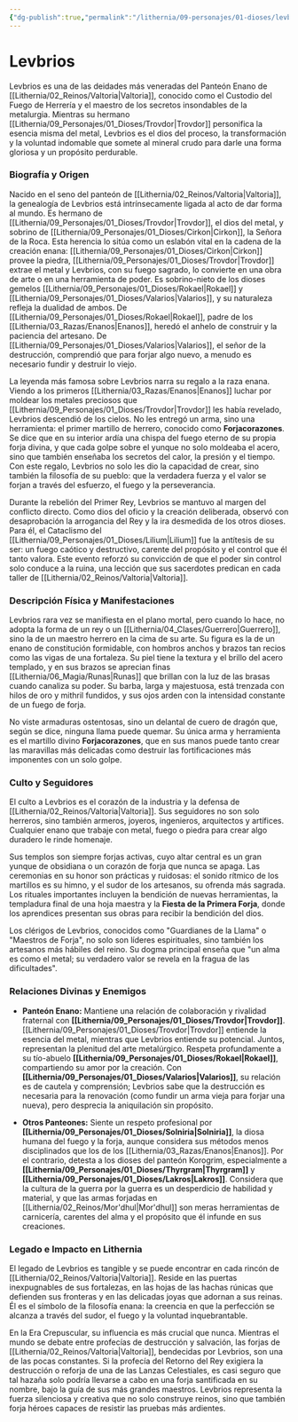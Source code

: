 ```yaml
---
{"dg-publish":true,"permalink":"/lithernia/09-personajes/01-dioses/levbrios/","tags":["dios","enano","valtoriano","forja","metalurgia","panteon_enano"]}
---
```


# Levbrios

Levbrios es una de las deidades más veneradas del Panteón Enano de [[Lithernia/02_Reinos/Valtoria\|Valtoria]], conocido como el Custodio del Fuego de Herrería y el maestro de los secretos insondables de la metalurgia. Mientras su hermano [[Lithernia/09_Personajes/01_Dioses/Trovdor\|Trovdor]] personifica la esencia misma del metal, Levbrios es el dios del proceso, la transformación y la voluntad indomable que somete al mineral crudo para darle una forma gloriosa y un propósito perdurable.

### Biografía y Origen

Nacido en el seno del panteón de [[Lithernia/02_Reinos/Valtoria\|Valtoria]], la genealogía de Levbrios está intrínsecamente ligada al acto de dar forma al mundo. Es hermano de [[Lithernia/09_Personajes/01_Dioses/Trovdor\|Trovdor]], el dios del metal, y sobrino de [[Lithernia/09_Personajes/01_Dioses/Cirkon\|Cirkon]], la Señora de la Roca. Esta herencia lo sitúa como un eslabón vital en la cadena de la creación enana: [[Lithernia/09_Personajes/01_Dioses/Cirkon\|Cirkon]] provee la piedra, [[Lithernia/09_Personajes/01_Dioses/Trovdor\|Trovdor]] extrae el metal y Levbrios, con su fuego sagrado, lo convierte en una obra de arte o en una herramienta de poder. Es sobrino-nieto de los dioses gemelos [[Lithernia/09_Personajes/01_Dioses/Rokael\|Rokael]] y [[Lithernia/09_Personajes/01_Dioses/Valarios\|Valarios]], y su naturaleza refleja la dualidad de ambos. De [[Lithernia/09_Personajes/01_Dioses/Rokael\|Rokael]], padre de los [[Lithernia/03_Razas/Enanos\|Enanos]], heredó el anhelo de construir y la paciencia del artesano. De [[Lithernia/09_Personajes/01_Dioses/Valarios\|Valarios]], el señor de la destrucción, comprendió que para forjar algo nuevo, a menudo es necesario fundir y destruir lo viejo.

La leyenda más famosa sobre Levbrios narra su regalo a la raza enana. Viendo a los primeros [[Lithernia/03_Razas/Enanos\|Enanos]] luchar por moldear los metales preciosos que [[Lithernia/09_Personajes/01_Dioses/Trovdor\|Trovdor]] les había revelado, Levbrios descendió de los cielos. No les entregó un arma, sino una herramienta: el primer martillo de herrero, conocido como **Forjacorazones**. Se dice que en su interior ardía una chispa del fuego eterno de su propia forja divina, y que cada golpe sobre el yunque no solo moldeaba el acero, sino que también enseñaba los secretos del calor, la presión y el tiempo. Con este regalo, Levbrios no solo les dio la capacidad de crear, sino también la filosofía de su pueblo: que la verdadera fuerza y el valor se forjan a través del esfuerzo, el fuego y la perseverancia.

Durante la rebelión del Primer Rey, Levbrios se mantuvo al margen del conflicto directo. Como dios del oficio y la creación deliberada, observó con desaprobación la arrogancia del Rey y la ira desmedida de los otros dioses. Para él, el Cataclismo del [[Lithernia/09_Personajes/01_Dioses/Lilium\|Lilium]] fue la antítesis de su ser: un fuego caótico y destructivo, carente del propósito y el control que él tanto valora. Este evento reforzó su convicción de que el poder sin control solo conduce a la ruina, una lección que sus sacerdotes predican en cada taller de [[Lithernia/02_Reinos/Valtoria\|Valtoria]].

### Descripción Física y Manifestaciones

Levbrios rara vez se manifiesta en el plano mortal, pero cuando lo hace, no adopta la forma de un rey o un [[Lithernia/04_Clases/Guerrero\|Guerrero]], sino la de un maestro herrero en la cima de su arte. Su figura es la de un enano de constitución formidable, con hombros anchos y brazos tan recios como las vigas de una fortaleza. Su piel tiene la textura y el brillo del acero templado, y en sus brazos se aprecian finas [[Lithernia/06_Magia/Runas\|Runas]] que brillan con la luz de las brasas cuando canaliza su poder. Su barba, larga y majestuosa, está trenzada con hilos de oro y mithril fundidos, y sus ojos arden con la intensidad constante de un fuego de forja.

No viste armaduras ostentosas, sino un delantal de cuero de dragón que, según se dice, ninguna llama puede quemar. Su única arma y herramienta es el martillo divino **Forjacorazones**, que en sus manos puede tanto crear las maravillas más delicadas como destruir las fortificaciones más imponentes con un solo golpe.

### Culto y Seguidores

El culto a Levbrios es el corazón de la industria y la defensa de [[Lithernia/02_Reinos/Valtoria\|Valtoria]]. Sus seguidores no son solo herreros, sino también armeros, joyeros, ingenieros, arquitectos y artífices. Cualquier enano que trabaje con metal, fuego o piedra para crear algo duradero le rinde homenaje.

Sus templos son siempre forjas activas, cuyo altar central es un gran yunque de obsidiana o un corazón de forja que nunca se apaga. Las ceremonias en su honor son prácticas y ruidosas: el sonido rítmico de los martillos es su himno, y el sudor de los artesanos, su ofrenda más sagrada. Los rituales importantes incluyen la bendición de nuevas herramientas, la templadura final de una hoja maestra y la **Fiesta de la Primera Forja**, donde los aprendices presentan sus obras para recibir la bendición del dios.

Los clérigos de Levbrios, conocidos como "Guardianes de la Llama" o "Maestros de Forja", no solo son líderes espirituales, sino también los artesanos más hábiles del reino. Su dogma principal enseña que "un alma es como el metal; su verdadero valor se revela en la fragua de las dificultades".

### Relaciones Divinas y Enemigos

*   **Panteón Enano:** Mantiene una relación de colaboración y rivalidad fraternal con **[[Lithernia/09_Personajes/01_Dioses/Trovdor\|Trovdor]]**. [[Lithernia/09_Personajes/01_Dioses/Trovdor\|Trovdor]] entiende la esencia del metal, mientras que Levbrios entiende su potencial. Juntos, representan la plenitud del arte metalúrgico. Respeta profundamente a su tío-abuelo **[[Lithernia/09_Personajes/01_Dioses/Rokael\|Rokael]]**, compartiendo su amor por la creación. Con **[[Lithernia/09_Personajes/01_Dioses/Valarios\|Valarios]]**, su relación es de cautela y comprensión; Levbrios sabe que la destrucción es necesaria para la renovación (como fundir un arma vieja para forjar una nueva), pero desprecia la aniquilación sin propósito.

*   **Otros Panteones:** Siente un respeto profesional por **[[Lithernia/09_Personajes/01_Dioses/Solniria\|Solniria]]**, la diosa humana del fuego y la forja, aunque considera sus métodos menos disciplinados que los de los [[Lithernia/03_Razas/Enanos\|Enanos]]. Por el contrario, detesta a los dioses del panteón Korogrim, especialmente a **[[Lithernia/09_Personajes/01_Dioses/Thyrgram\|Thyrgram]]** y **[[Lithernia/09_Personajes/01_Dioses/Lakros\|Lakros]]**. Considera que la cultura de la guerra por la guerra es un desperdicio de habilidad y material, y que las armas forjadas en [[Lithernia/02_Reinos/Mor'dhul\|Mor'dhul]] son meras herramientas de carnicería, carentes del alma y el propósito que él infunde en sus creaciones.

### Legado e Impacto en Lithernia

El legado de Levbrios es tangible y se puede encontrar en cada rincón de [[Lithernia/02_Reinos/Valtoria\|Valtoria]]. Reside en las puertas inexpugnables de sus fortalezas, en las hojas de las hachas rúnicas que defienden sus fronteras y en las delicadas joyas que adornan a sus reinas. Él es el símbolo de la filosofía enana: la creencia en que la perfección se alcanza a través del sudor, el fuego y la voluntad inquebrantable.

En la Era Crepuscular, su influencia es más crucial que nunca. Mientras el mundo se debate entre profecías de destrucción y salvación, las forjas de [[Lithernia/02_Reinos/Valtoria\|Valtoria]], bendecidas por Levbrios, son una de las pocas constantes. Si la profecía del Retorno del Rey exigiera la destrucción o reforja de una de las Lanzas Celestiales, es casi seguro que tal hazaña solo podría llevarse a cabo en una forja santificada en su nombre, bajo la guía de sus más grandes maestros. Levbrios representa la fuerza silenciosa y creativa que no solo construye reinos, sino que también forja héroes capaces de resistir las pruebas más ardientes.